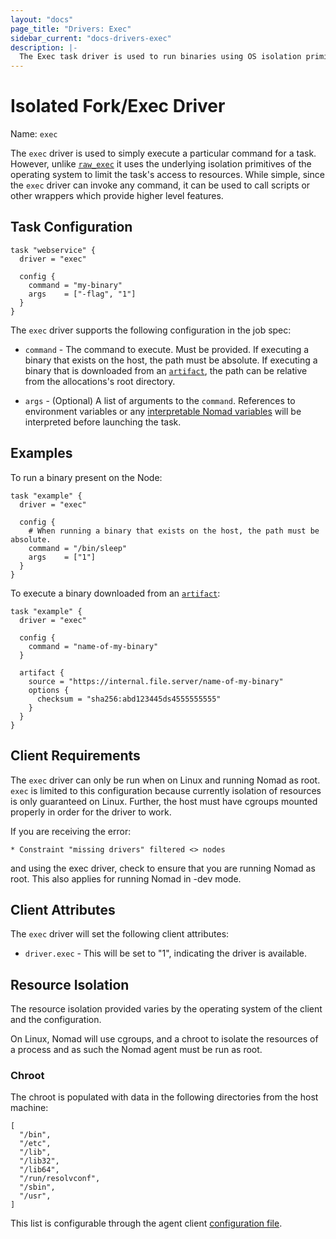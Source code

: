 ```yaml
---
layout: "docs"
page_title: "Drivers: Exec"
sidebar_current: "docs-drivers-exec"
description: |-
  The Exec task driver is used to run binaries using OS isolation primitives.
---
```


# Isolated Fork/Exec Driver

Name: `exec`

The `exec` driver is used to simply execute a particular command for a task.
However, unlike [`raw_exec`](raw_exec.html) it uses the underlying isolation
primitives of the operating system to limit the task's access to resources. While
simple, since the `exec` driver  can invoke any command, it can be used to call
scripts or other wrappers which provide higher level features.

## Task Configuration

```hcl
task "webservice" {
  driver = "exec"

  config {
    command = "my-binary"
    args    = ["-flag", "1"]
  }
}  
```

The `exec` driver supports the following configuration in the job spec:

* `command` - The command to execute. Must be provided. If executing a binary
  that exists on the host, the path must be absolute. If executing a binary that
  is downloaded from an [`artifact`](/docs/jobspec/index.html#artifact_doc), the
  path can be relative from the allocations's root directory.

* `args` - (Optional) A list of arguments to the `command`. References
  to environment variables or any [interpretable Nomad
  variables](/docs/jobspec/interpreted.html) will be interpreted before
  launching the task.

## Examples

To run a binary present on the Node:

```hcl
task "example" {
  driver = "exec"

  config {
    # When running a binary that exists on the host, the path must be absolute.
    command = "/bin/sleep"
    args    = ["1"]
  }
}
```

To execute a binary downloaded from an
[`artifact`](/docs/jobspec/index.html#artifact_doc):

```hcl
task "example" {
  driver = "exec"

  config {
    command = "name-of-my-binary"
  }

  artifact {
    source = "https://internal.file.server/name-of-my-binary"
    options {
      checksum = "sha256:abd123445ds4555555555"
    }
  }
}
```

## Client Requirements

The `exec` driver can only be run when on Linux and running Nomad as root.
`exec` is limited to this configuration because currently isolation of resources
is only guaranteed on Linux. Further, the host must have cgroups mounted properly
in order for the driver to work.

If you are receiving the error:

```
* Constraint "missing drivers" filtered <> nodes
```

and using the exec driver, check to ensure that you are running Nomad as root.
This also applies for running Nomad in -dev mode.


## Client Attributes

The `exec` driver will set the following client attributes:

* `driver.exec` - This will be set to "1", indicating the driver is available.

## Resource Isolation

The resource isolation provided varies by the operating system of
the client and the configuration.

On Linux, Nomad will use cgroups, and a chroot to isolate the
resources of a process and as such the Nomad agent must be run as root.

### <a id="chroot"></a>Chroot
The chroot is populated with data in the following directories from the host
machine:

```
[
  "/bin",
  "/etc",
  "/lib",
  "/lib32",
  "/lib64",
  "/run/resolvconf",
  "/sbin",
  "/usr",
]
```

This list is configurable through the agent client
[configuration file](/docs/agent/config.html#chroot_env).
